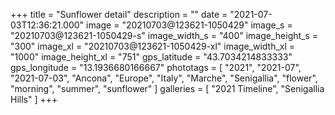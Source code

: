 +++
title = "Sunflower detail"
description = ""
date = "2021-07-03T12:36:21.000"
image = "20210703@123621-1050429"
image_s = "20210703@123621-1050429-s"
image_width_s = "400"
image_height_s = "300"
image_xl = "20210703@123621-1050429-xl"
image_width_xl = "1000"
image_height_xl = "751"
gps_latitude = "43.7034214833333"
gps_longitude = "13.1936680166667"
phototags = [ "2021", "2021-07", "2021-07-03", "Ancona", "Europe", "Italy", "Marche", "Senigallia", "flower", "morning", "summer", "sunflower" ]
galleries = [ "2021 Timeline", "Senigallia Hills" ]
+++
